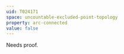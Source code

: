 ```yaml
---
uid: T024171
space: uncountable-excluded-point-topology
property: arc-connected
value: false
---
```

Needs proof.

